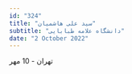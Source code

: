 ```yaml
---
id: "324"
title: "سید علی هاشمیان"
subtitle: "دانشگاه علامه طبابایی"
date: "2 October 2022"
---
```


تهران - 10 مهر 
